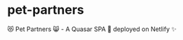 # pet-partners
:heart_eyes_cat: Pet Partners :smile_cat: - A Quasar SPA :page_facing_up: deployed on Netlify :sparkles:
